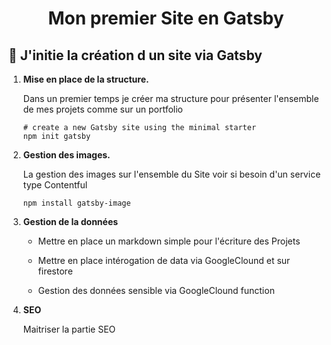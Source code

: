 <h1 align="center">
  Mon premier Site en Gatsby
</h1>

## 🚀 J'initie la création d un site via Gatsby 

1.  **Mise en place de la structure.**

    Dans un premier temps je créer ma structure pour présenter l'ensemble de mes projets comme sur un portfolio

    ```shell
    # create a new Gatsby site using the minimal starter
    npm init gatsby
    ```

2.  **Gestion des images.**

    La gestion des images sur l'ensemble du Site voir si besoin d'un service type Contentful

    ```shell
    npm install gatsby-image
    ```

3.  **Gestion de la données**

    - Mettre en place un markdown simple pour l'écriture des Projets

    - Mettre en place intérogation de data via GoogleClound et sur firestore

    - Gestion des données sensible via GoogleClound function

4.  **SEO**


    Maitriser la partie SEO 
